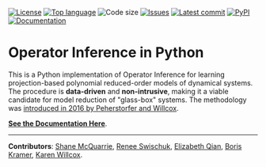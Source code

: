 [![License](https://img.shields.io/github/license/Willcox-Research-Group/rom-operator-inference-python3)](./LICENSE)
[![Top language](https://img.shields.io/github/languages/top/Willcox-Research-Group/rom-operator-inference-python3)](https://www.python.org)
![Code size](https://img.shields.io/github/languages/code-size/Willcox-Research-Group/rom-operator-inference-python3)
[![Issues](https://img.shields.io/github/issues/Willcox-Research-Group/rom-operator-inference-python3)](https://github.com/Willcox-Research-Group/rom-operator-inference-python3/issues)
[![Latest commit](https://img.shields.io/github/last-commit/Willcox-Research-Group/rom-operator-inference-python3)](https://github.com/Willcox-Research-Group/rom-operator-inference-python3/commits/main)
[![PyPI](https://img.shields.io/pypi/wheel/opinf)](https://pypi.org/project/opinf/)
[![Documentation](https://img.shields.io/badge/Documentation-important)](https://Willcox-Research-Group.github.io/rom-operator-inference-Python3/)

# Operator Inference in Python

This is a Python implementation of Operator Inference for learning projection-based polynomial reduced-order models of dynamical systems.
The procedure is **data-driven** and **non-intrusive**, making it a viable candidate for model reduction of "glass-box" systems.
The methodology was [introduced in 2016 by Peherstorfer and Willcox](https://www.sciencedirect.com/science/article/pii/S0045782516301104).

[**See the Documentation Here**](https://Willcox-Research-Group.github.io/rom-operator-inference-Python3/).

---

**Contributors**:
[Shane McQuarrie](https://github.com/shanemcq18),
[Renee Swischuk](https://github.com/swischuk),
[Elizabeth Qian](https://github.com/elizqian),
[Boris Kramer](http://kramer.ucsd.edu/),
[Karen Willcox](https://kiwi.oden.utexas.edu/).
